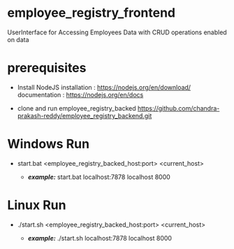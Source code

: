 # employee_registry_frontend
UserInterface for Accessing  Employees Data with CRUD operations enabled on data

# prerequisites # 
   * Install NodeJS
      installation  : https://nodejs.org/en/download/
      documentation : https://nodejs.org/en/docs
       
   * clone and run employee_registry_backed
        https://github.com/chandra-prakash-reddy/employee_registry_backend.git
 



# Windows Run #
   * start.bat <employee_registry_backed_host:port> <current_host> <port>
      * ***example:*** start.bat localhost:7878 localhost 8000


# Linux Run #
   * ./start.sh <employee_registry_backed_host:port> <current_host> <port>
      * ***example:*** ./start.sh localhost:7878 localhost 8000
  
